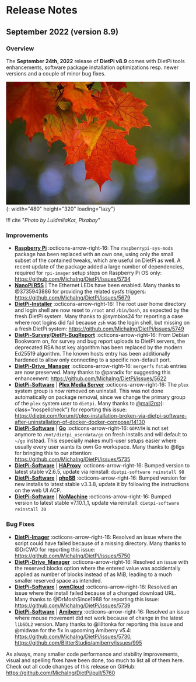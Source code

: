 # Release Notes

## September 2022 (version 8.9)

### Overview

The **September 24th, 2022** release of **DietPi v8.9** comes with DietPi tools enhancements, software package installation optimizations resp. newer versions and a couple of minor bug fixes.

![Maple leaf in autumn](../assets/images/dietpi-release-v8_9.jpg){: width="480" height="320" loading="lazy"}

!!! cite "*Photo by LuidmilaKot, Pixabay*"

### Improvements

- [**Raspberry Pi**](../hardware.md#raspberry-pi) :octicons-arrow-right-16: The `raspberrypi-sys-mods` package has been replaced with an own one, using only the small subset of the contained tweaks, which are useful on DietPi as well. A recent update of the package added a large number of dependencies, required for `rpi-imager` setup steps on Raspberry Pi OS only: <https://github.com/MichaIng/DietPi/issues/5734>
- [**NanoPi R5S**](../hardware.md#nanopi-series-friendlyelec) | The Ethernet LEDs have been enabled. Many thanks to @3735943886 for providing the related sysfs triggers: <https://github.com/MichaIng/DietPi/issues/5679>
- [**DietPi-Installer**](../hardware.md#make-your-own-distribution) :octicons-arrow-right-16: The root user home directory and login shell are now reset to `/root` and `/bin/bash`, as expected by the fresh DietPi system. Many thanks to @symbios24 for reporting a case where root logins did fail because `zsh` was the login shell, but missing on a fresh DietPi system: <https://github.com/MichaIng/DietPi/issues/5749>
- [**DietPi-Survey**](../dietpi_tools.md#dietpi-survey)/[**DietPi-BugReport**](../dietpi_tools.md#dietpi-bug-report) :octicons-arrow-right-16: From Debian Bookworm on, for survey and bug report uploads to DietPi servers, the deprecated RSA host key algorithm has been replaced by the modern Ed25519 algorithm. The known hosts entry has been additionally hardened to allow only connecting to a specific non-default port.
- [**DietPi-Drive_Manager**](../dietpi_tools.md#dietpi-drive-manager) :octicons-arrow-right-16: `mergerfs` `fstab` entries are now preserved. Many thanks to @paradix for suggesting this enhancement: <https://github.com/MichaIng/DietPi/issues/5622>
- [**DietPi-Software**](../dietpi_tools.md#dietpi-software) | [**Plex Media Server**](../software/media.md#plex-media-server) :octicons-arrow-right-16: The `plex` system group is now removed on uninstall. This was not done automatically on package removal, since we change the primary group of the `plex` system user to `dietpi`. Many thanks to [@mail2rst](https://dietpi.com/forum/u/mail2rst){: class="nospellcheck"} for reporting this issue: <https://dietpi.com/forum/t/plex-installation-broken-via-dietpi-software-after-uninstallation-of-docker-docker-compose/14130>
- [**DietPi-Software**](../dietpi_tools.md#dietpi-software) | [**Go**](../software/programming.md#go) :octicons-arrow-right-16: `GOPATH` is not set anymore to `/mnt/dietpi_userdata/go` on fresh installs and will default to `~/go` instead. This especially makes multi-user setups easier where usually every user wants its own Go workspace. Many thanks to @tlgs for bringing this to our attention: <https://github.com/MichaIng/DietPi/issues/5735>
- [**DietPi-Software**](../dietpi_tools.md#dietpi-software) | [**HAProxy**](../software/advanced_networking.md#haproxy) :octicons-arrow-right-16: Bumped version to latest stable v2.6.5, update via reinstall: `dietpi-software reinstall 98`
- [**DietPi-Software**](../dietpi_tools.md#dietpi-software) | [**phpBB**](../software/social.md#phpbb) :octicons-arrow-right-16: Bumped version for new installs to latest stable v3.3.8, update it by following the instructions on the web UI ACP.
- [**DietPi-Software**](../dietpi_tools.md#dietpi-software) | [**NoMachine**](../software/remote_desktop.md#nomachine) :octicons-arrow-right-16: Bumped version to latest stable v7.10.1_1, update via reinstall: `dietpi-software reinstall 30`

### Bug Fixes

- [**DietPi-Imager**](../hardware.md#make-your-own-distribution) :octicons-arrow-right-16: Resolved an issue where the script could have failed because of a missing directory. Many thanks to @DrCWO for reporting this issue: <https://github.com/MichaIng/DietPi/issues/5750>
- [**DietPi-Drive_Manager**](../dietpi_tools.md#dietpi-drive-manager) :octicons-arrow-right-16: Resolved an issue with the reserved blocks option where the entered value was accidentally applied as number of blocks instead of as MiB, leading to a much smaller reserved space as intended.
- [**DietPi-Software**](../dietpi_tools.md#dietpi-software) | [**ownCloud**](../software/cloud.md#owncloud) :octicons-arrow-right-16: Resolved an issue where the install failed because of a changed download URL. Many thanks to @DrMoshSince1988 for reporting this issue: <https://github.com/MichaIng/DietPi/issues/5739>
- [**DietPi-Software**](../dietpi_tools.md#dietpi-software) | [**Amiberry**](../software/gaming.md#amiberry) :octicons-arrow-right-16: Resolved an issue where mouse movement did not work because of change in the latest `libSDL2` version. Many thanks to @lilltonka for reporting this issue and @midwan for the fix in upcoming Amiberry v5.4: <https://github.com/MichaIng/DietPi/issues/5730>, <https://github.com/BlitterStudio/amiberry/issues/995>

As always, many smaller code performance and stability improvements, visual and spelling fixes have been done, too much to list all of them here. Check out all code changes of this release on GitHub: <https://github.com/MichaIng/DietPi/pull/5760>

